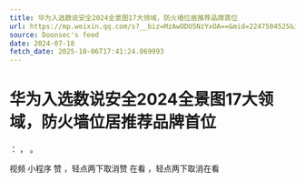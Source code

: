 ```yaml
---
title: 华为入选数说安全2024全景图17大领域，防火墙位居推荐品牌首位
url: https://mp.weixin.qq.com/s?__biz=MzAwODU5NzYxOA==&mid=2247504525&idx=1&sn=8bfdfcb6a8c35d404faeb63f93d564cd
source: Doonsec's feed
date: 2024-07-18
fetch_date: 2025-10-06T17:41:24.069993
---
```


# 华为入选数说安全2024全景图17大领域，防火墙位居推荐品牌首位

：
，
。

视频
小程序
赞
，轻点两下取消赞
在看
，轻点两下取消在看